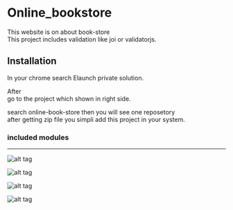 # Online_bookstore


This website is on about book-store\
This project includes validation like joi or validatorjs.

## Installation

In your chrome search Elaunch private solution.

After\
go to the project which shown in right side.

search online-book-store then you will see one reposetory \
after getting zip file you simpli add this project in your system.

### included modules
---
![alt tag](https://www.vectorlogo.zone/logos/javascript/javascript-horizontal.svg)

![alt tag](https://www.vectorlogo.zone/logos/expressjs/expressjs-ar21.svg)

![alt tag](https://www.vectorlogo.zone/logos/nodejs/nodejs-ar21.svg)

![alt tag](https://www.vectorlogo.zone/logos/getpostman/getpostman-ar21.svg)